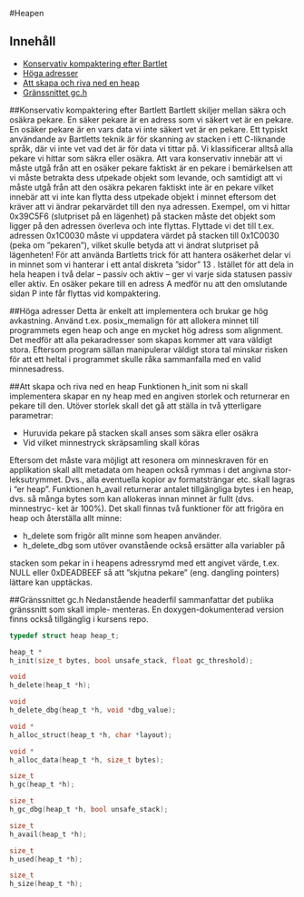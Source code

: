 #Heapen

## Innehåll
- [Konservativ kompaktering efter Bartlet](#konservativ-kompaktering-efter-Bartlett)
- [Höga adresser](#höga-adresser)
- [Att skapa och riva ned en heap](#att-skapa-och-riva-ned-en-heap)
- [Gränssnittet gc.h](#gränssnittet-gc.h)

##Konservativ kompaktering efter Bartlett
Bartlett skiljer mellan säkra och osäkra pekare. En säker pekare är en adress
som vi säkert vet är en pekare. En osäker pekare är en vars data vi inte säkert
vet är en pekare. Ett typiskt användande av Bartletts teknik är för skanning av
stacken i ett C-liknande språk, där vi inte vet vad det är för data vi tittar på.
Vi klassificerar alltså alla pekare vi hittar som säkra eller osäkra. Att vara
konservativ innebär att vi måste utgå från att en osäker pekare faktiskt är en
pekare i bemärkelsen att vi måste betrakta dess utpekade objekt som levande,
och samtidigt att vi måste utgå från att den osäkra pekaren faktiskt inte är
en pekare vilket innebär att vi inte kan flytta dess utpekade objekt i minnet
eftersom det kräver att vi ändrar pekarvärdet till den nya adressen. Exempel,
om vi hittar 0x39C5F6 (slutpriset på en lägenhet) på stacken måste det objekt
som ligger på den adressen överleva och inte flyttas. Flyttade vi det till t.ex.
adressen 0x1C0030 måste vi uppdatera värdet på stacken till 0x1C0030 (peka
om ”pekaren”), vilket skulle betyda att vi ändrat slutpriset på lägenheten!
För att använda Bartletts trick för att hantera osäkerhet delar vi in minnet
som vi hanterar i ett antal diskreta ”sidor” 13 . Istället för att dela in hela heapen
i två delar – passiv och aktiv – ger vi varje sida statusen passiv eller aktiv. En
osäker pekare till en adress A medför nu att den omslutande sidan P inte får
flyttas vid kompaktering.

##Höga adresser
Detta är enkelt att implementera och brukar ge hög avkastning. Använd t.ex.
posix_memalign för att allokera minnet till programmets egen heap och ange
en mycket hög adress som alignment. Det medför att alla pekaradresser som
skapas kommer att vara väldigt stora. Eftersom program sällan manipulerar
väldigt stora tal minskar risken för att ett heltal i programmet skulle råka
sammanfalla med en valid minnesadress.

##Att skapa och riva ned en heap
Funktionen h_init som ni skall implementera skapar en ny heap med en
angiven storlek och returnerar en pekare till den. Utöver storlek skall det gå att
ställa in två ytterligare parametrar:
* Huruvida pekare på stacken skall anses som säkra eller osäkra
* Vid vilket minnestryck skräpsamling skall köras

Eftersom det måste vara möjligt att resonera om minneskraven för en
applikation skall allt metadata om heapen också rymmas i det angivna stor-
leksutrymmet. Dvs., alla eventuella kopior av formatsträngar etc. skall lagras
i “er heap”. Funktionen h_avail returnerar antalet tillgängliga bytes i en heap,
dvs. så många bytes som kan allokeras innan minnet är fullt (dvs. minnestryc-
ket är 100%).
Det skall finnas två funktioner för att frigöra en heap och återställa allt
minne:
* h_delete som frigör allt minne som heapen använder.
* h_delete_dbg som utöver ovanstående också ersätter alla variabler på

stacken som pekar in i heapens adressrymd med ett angivet värde, t.ex. NULL
eller 0xDEADBEEF så att ”skjutna pekare” (eng. dangling pointers) lättare
kan upptäckas.

##Gränssnittet gc.h
Nedanstående headerfil sammanfattar det publika gränssnitt som skall imple-
menteras. En doxygen-dokumenterad version finns också tillgänglig i kursens
repo.
```c
typedef struct heap heap_t;

heap_t *
h_init(size_t bytes, bool unsafe_stack, float gc_threshold);

void 
h_delete(heap_t *h);

void 
h_delete_dbg(heap_t *h, void *dbg_value);

void *
h_alloc_struct(heap_t *h, char *layout);

void *
h_alloc_data(heap_t *h, size_t bytes);

size_t 
h_gc(heap_t *h);

size_t 
h_gc_dbg(heap_t *h, bool unsafe_stack);

size_t 
h_avail(heap_t *h);

size_t 
h_used(heap_t *h);

size_t 
h_size(heap_t *h);
```
